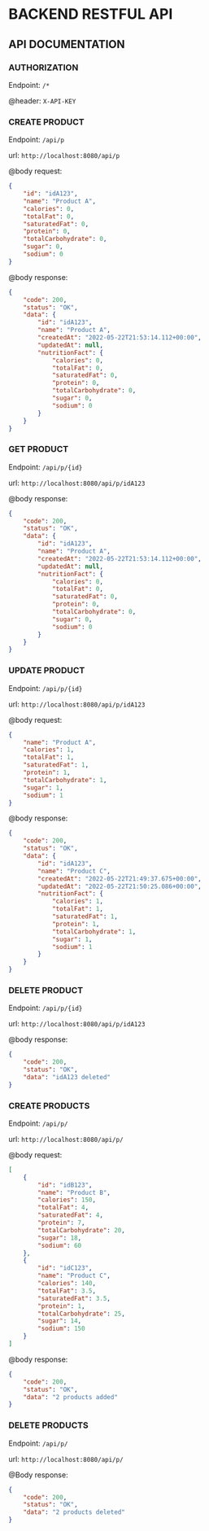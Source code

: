 # BACKEND RESTFUL API

## API DOCUMENTATION

### AUTHORIZATION

Endpoint: ```/*```

@header: ```X-API-KEY```

### CREATE PRODUCT

Endpoint: ```/api/p```

url: ```http://localhost:8080/api/p```

@body request:

```json
{
    "id": "idA123",
    "name": "Product A",
    "calories": 0,
    "totalFat": 0,
    "saturatedFat": 0,
    "protein": 0,
    "totalCarbohydrate": 0,
    "sugar": 0,
    "sodium": 0
}
```

@body response:

```json
{
    "code": 200,
    "status": "OK",
    "data": {
        "id": "idA123",
        "name": "Product A",
        "createdAt": "2022-05-22T21:53:14.112+00:00",
        "updatedAt": null,
        "nutritionFact": {
            "calories": 0,
            "totalFat": 0,
            "saturatedFat": 0,
            "protein": 0,
            "totalCarbohydrate": 0,
            "sugar": 0,
            "sodium": 0
        }
    }
}
```

### GET PRODUCT

Endpoint: ```/api/p/{id}```

url: ```http://localhost:8080/api/p/idA123```

@body response:

```json
{
    "code": 200,
    "status": "OK",
    "data": {
        "id": "idA123",
        "name": "Product A",
        "createdAt": "2022-05-22T21:53:14.112+00:00",
        "updatedAt": null,
        "nutritionFact": {
            "calories": 0,
            "totalFat": 0,
            "saturatedFat": 0,
            "protein": 0,
            "totalCarbohydrate": 0,
            "sugar": 0,
            "sodium": 0
        }
    }
}
```

### UPDATE PRODUCT

Endpoint: ```/api/p/{id}```

url: ```http://localhost:8080/api/p/idA123```

@body request:

```json
{
    "name": "Product A",
    "calories": 1,
    "totalFat": 1,
    "saturatedFat": 1,
    "protein": 1,
    "totalCarbohydrate": 1,
    "sugar": 1,
    "sodium": 1
}
```

@body response:

```json
{
    "code": 200,
    "status": "OK",
    "data": {
        "id": "idA123",
        "name": "Product C",
        "createdAt": "2022-05-22T21:49:37.675+00:00",
        "updatedAt": "2022-05-22T21:50:25.086+00:00",
        "nutritionFact": {
            "calories": 1,
            "totalFat": 1,
            "saturatedFat": 1,
            "protein": 1,
            "totalCarbohydrate": 1,
            "sugar": 1,
            "sodium": 1
        }
    }
}
```

### DELETE PRODUCT

Endpoint: ```/api/p/{id}```

url: ```http://localhost:8080/api/p/idA123```

@body response:

```json
{
    "code": 200,
    "status": "OK",
    "data": "idA123 deleted"
}
```

### CREATE PRODUCTS

Endpoint: ```/api/p/```

url: ```http://localhost:8080/api/p/```

@body request:

```json
[
    {
        "id": "idB123",
        "name": "Product B",
        "calories": 150,
        "totalFat": 4,
        "saturatedFat": 4,
        "protein": 7,
        "totalCarbohydrate": 20,
        "sugar": 18,
        "sodium": 60
    },
    {
        "id": "idC123",
        "name": "Product C",
        "calories": 140,
        "totalFat": 3.5,
        "saturatedFat": 3.5,
        "protein": 1,
        "totalCarbohydrate": 25,
        "sugar": 14,
        "sodium": 150
    }
]
```

@body response:

```json
{
    "code": 200,
    "status": "OK",
    "data": "2 products added"
}
```

### DELETE PRODUCTS

Endpoint: ```/api/p/```

url: ```http://localhost:8080/api/p/```

@Body response:

```json
{
    "code": 200,
    "status": "OK",
    "data": "2 products deleted"
}
```